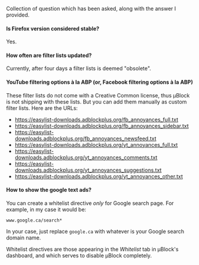 Collection of question which has been asked, along with the answer I provided.

#### Is Firefox version considered stable?

Yes.

#### How often are filter lists updated?

Currently, after four days a filter lists is deemed "obsolete".

#### YouTube filtering options à la ABP (or, Facebook filtering options à la ABP)

These filter lists do not come with a Creative Common license, thus µBlock is not shipping with these lists. But you can add them manually as custom filter lists. Here are the URLs:

- <https://easylist-downloads.adblockplus.org/fb_annoyances_full.txt>
- <https://easylist-downloads.adblockplus.org/fb_annoyances_sidebar.txt>
- <https://easylist-downloads.adblockplus.org/fb_annoyances_newsfeed.txt>
- <https://easylist-downloads.adblockplus.org/yt_annoyances_full.txt>
- <https://easylist-downloads.adblockplus.org/yt_annoyances_comments.txt>
- <https://easylist-downloads.adblockplus.org/yt_annoyances_suggestions.txt>
- <https://easylist-downloads.adblockplus.org/yt_annoyances_other.txt>

#### How to show the google text ads?

You can create a whitelist directive *only* for Google search page. For example, in my case it would be:

    www.google.ca/search*

In your case, just replace `google.ca` with whatever is your Google search domain name.

Whitelist directives are those appearing in the _Whitelist_ tab in µBlock's dashboard, and which serves to disable µBlock completely.